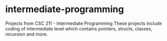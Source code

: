 # intermediate-programming
Projects from CSC 211 - Intermediate Programming
These projects include coding of intermediate level which contains pointers, structs, classes, recursion and more.
